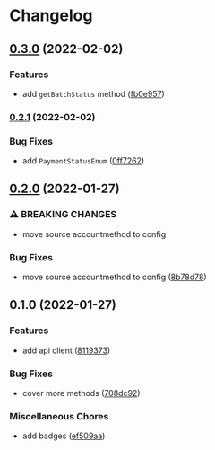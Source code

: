 # Changelog

## [0.3.0](https://www.github.com/brokeyourbike/globus-bank-api-client-php/compare/v0.2.1...v0.3.0) (2022-02-02)


### Features

* add `getBatchStatus` method ([fb0e957](https://www.github.com/brokeyourbike/globus-bank-api-client-php/commit/fb0e957d191ef99ec7d0d6f530dccd7b026c8059))

### [0.2.1](https://www.github.com/brokeyourbike/globus-bank-api-client-php/compare/v0.2.0...v0.2.1) (2022-02-02)


### Bug Fixes

* add `PaymentStatusEnum` ([0ff7262](https://www.github.com/brokeyourbike/globus-bank-api-client-php/commit/0ff72629d404982776a31a3472ca15a420e6858d))

## [0.2.0](https://www.github.com/brokeyourbike/globus-bank-api-client-php/compare/v0.1.0...v0.2.0) (2022-01-27)


### ⚠ BREAKING CHANGES

* move source accountmethod to config

### Bug Fixes

* move source accountmethod to config ([8b78d78](https://www.github.com/brokeyourbike/globus-bank-api-client-php/commit/8b78d78d1b0e921dbe8734a992c783269e5d1cbd))

## 0.1.0 (2022-01-27)


### Features

* add api client ([8119373](https://www.github.com/brokeyourbike/globus-bank-api-client-php/commit/8119373eb42fe5ae0fbebb23042db62fb6cf7ceb))


### Bug Fixes

* cover more methods ([708dc92](https://www.github.com/brokeyourbike/globus-bank-api-client-php/commit/708dc927de74cfdbe9891cfa53fc8c5f966885da))


### Miscellaneous Chores

* add badges ([ef509aa](https://www.github.com/brokeyourbike/globus-bank-api-client-php/commit/ef509aaeaf5d3af65e334788958e3fa74e58c09b))
